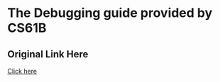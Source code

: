 # The Debugging guide provided by CS61B

## Original Link Here

[Click here](https://sp21.datastructur.es/materials/guides/debugging-guide.html)
